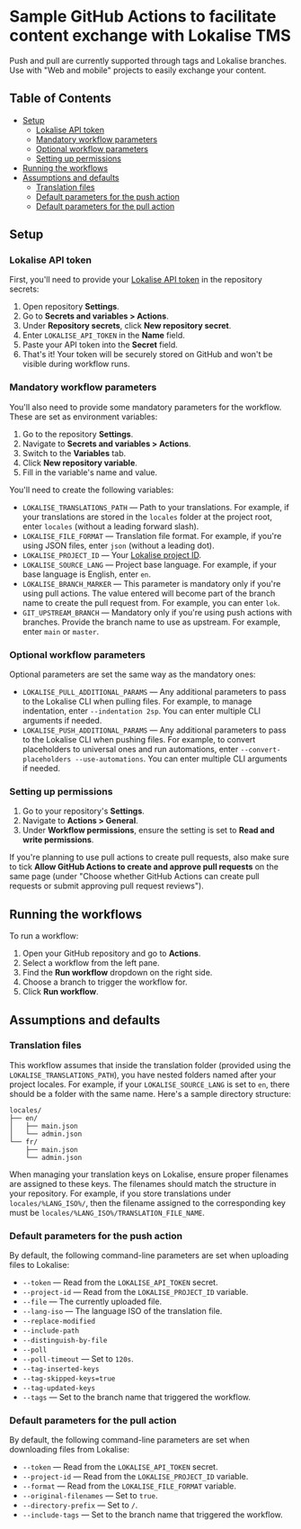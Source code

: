 # Sample GitHub Actions to facilitate content exchange with Lokalise TMS

Push and pull are currently supported through tags and Lokalise branches. Use with "Web and mobile" projects to easily exchange your content.

## Table of Contents

- [Setup](#setup)
  - [Lokalise API token](#lokalise-api-token)
  - [Mandatory workflow parameters](#mandatory-workflow-parameters)
  - [Optional workflow parameters](#optional-workflow-parameters)
  - [Setting up permissions](#setting-up-permissions)
- [Running the workflows](#running-the-workflows)
- [Assumptions and defaults](#assumptions-and-defaults)
  - [Translation files](#translation-files)
  - [Default parameters for the push action](#default-parameters-for-the-push-action)
  - [Default parameters for the pull action](#default-parameters-for-the-pull-action)

## Setup

### Lokalise API token

First, you'll need to provide your [Lokalise API token](https://docs.lokalise.com/en/articles/1929556-api-and-sdk-tokens#h_9ea8e7ff3c) in the repository secrets:

1. Open repository **Settings**.
2. Go to **Secrets and variables > Actions**.
3. Under **Repository secrets**, click **New repository secret**.
4. Enter `LOKALISE_API_TOKEN` in the **Name** field.
5. Paste your API token into the **Secret** field.
6. That's it! Your token will be securely stored on GitHub and won't be visible during workflow runs.

### Mandatory workflow parameters

You'll also need to provide some mandatory parameters for the workflow. These are set as environment variables:

1. Go to the repository **Settings**.
2. Navigate to **Secrets and variables > Actions**.
3. Switch to the **Variables** tab.
4. Click **New repository variable**.
5. Fill in the variable's name and value.

You'll need to create the following variables:

- `LOKALISE_TRANSLATIONS_PATH` — Path to your translations. For example, if your translations are stored in the `locales` folder at the project root, enter `locales` (without a leading forward slash).
- `LOKALISE_FILE_FORMAT` — Translation file format. For example, if you're using JSON files, enter `json` (without a leading dot).
- `LOKALISE_PROJECT_ID` — Your [Lokalise project ID](https://docs.lokalise.com/en/articles/2136085-project-settings#general).
- `LOKALISE_SOURCE_LANG` — Project base language. For example, if your base language is English, enter `en`.
- `LOKALISE_BRANCH_MARKER` — This parameter is mandatory only if you're using pull actions. The value entered will become part of the branch name to create the pull request from. For example, you can enter `lok`.
- `GIT_UPSTREAM_BRANCH` — Mandatory only if you're using push actions with branches. Provide the branch name to use as upstream. For example, enter `main` or `master`.

### Optional workflow parameters

Optional parameters are set the same way as the mandatory ones:

- `LOKALISE_PULL_ADDITIONAL_PARAMS` — Any additional parameters to pass to the Lokalise CLI when pulling files. For example, to manage indentation, enter `--indentation 2sp`. You can enter multiple CLI arguments if needed.
- `LOKALISE_PUSH_ADDITIONAL_PARAMS` — Any additional parameters to pass to the Lokalise CLI when pushing files. For example, to convert placeholders to universal ones and run automations, enter `--convert-placeholders --use-automations`. You can enter multiple CLI arguments if needed.

### Setting up permissions

1. Go to your repository's **Settings**.
2. Navigate to **Actions > General**.
3. Under **Workflow permissions**, ensure the setting is set to **Read and write permissions**.

If you're planning to use pull actions to create pull requests, also make sure to tick **Allow GitHub Actions to create and approve pull requests** on the same page (under "Choose whether GitHub Actions can create pull requests or submit approving pull request reviews").

## Running the workflows

To run a workflow:

1. Open your GitHub repository and go to **Actions**.
2. Select a workflow from the left pane.
3. Find the **Run workflow** dropdown on the right side.
4. Choose a branch to trigger the workflow for.
5. Click **Run workflow**.

## Assumptions and defaults

### Translation files

This workflow assumes that inside the translation folder (provided using the `LOKALISE_TRANSLATIONS_PATH`), you have nested folders named after your project locales. For example, if your `LOKALISE_SOURCE_LANG` is set to `en`, there should be a folder with the same name. Here's a sample directory structure:

```
locales/
├── en/
│   ├── main.json
│   └── admin.json
└── fr/
    ├── main.json
    └── admin.json
```

When managing your translation keys on Lokalise, ensure proper filenames are assigned to these keys. The filenames should match the structure in your repository. For example, if you store translations under `locales/%LANG_ISO%/`, then the filename assigned to the corresponding key must be `locales/%LANG_ISO%/TRANSLATION_FILE_NAME`.

### Default parameters for the push action

By default, the following command-line parameters are set when uploading files to Lokalise:

- `--token` — Read from the `LOKALISE_API_TOKEN` secret.
- `--project-id` — Read from the `LOKALISE_PROJECT_ID` variable.
- `--file` — The currently uploaded file.
- `--lang-iso` — The language ISO of the translation file.
- `--replace-modified`
- `--include-path`
- `--distinguish-by-file`
- `--poll`
- `--poll-timeout` — Set to `120s`.
- `--tag-inserted-keys`
- `--tag-skipped-keys=true`
- `--tag-updated-keys`
- `--tags` — Set to the branch name that triggered the workflow.

### Default parameters for the pull action

By default, the following command-line parameters are set when downloading files from Lokalise:

- `--token` — Read from the `LOKALISE_API_TOKEN` secret.
- `--project-id` — Read from the `LOKALISE_PROJECT_ID` variable.
- `--format` — Read from the `LOKALISE_FILE_FORMAT` variable.
- `--original-filenames` — Set to `true`.
- `--directory-prefix` — Set to `/`.
- `--include-tags` — Set to the branch name that triggered the workflow.